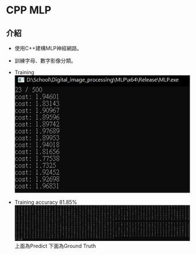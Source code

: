 # CPP MLP

## 介紹
- 使用C++建構MLP神經網路。
- 訓練字母、數字影像分類。

- Training 
<img src="https://github.com/SungWeiTseng/CPP-MLP/blob/main/images/training.png"><br/>
- Training accuracy 81.85%
<img src="https://github.com/SungWeiTseng/CPP-MLP/blob/main/images/training_acc.png"><br/>
上面為Predict
下面為Ground Truth